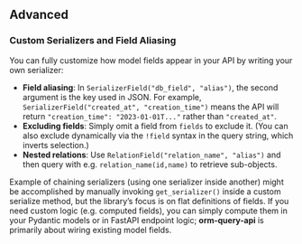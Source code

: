 
## Advanced

### Custom Serializers and Field Aliasing

You can fully customize how model fields appear in your API by writing your own serializer:

* **Field aliasing**: In `SerializerField("db_field", "alias")`, the second argument is the key used in JSON. For example, `SerializerField("created_at", "creation_time")` means the API will return `"creation_time": "2023-01-01T..."` rather than `"created_at"`.
* **Excluding fields**: Simply omit a field from `fields` to exclude it. (You can also exclude dynamically via the `!field` syntax in the query string, which inverts selection.)
* **Nested relations**: Use `RelationField("relation_name", "alias")` and then query with e.g. `relation_name(id,name)` to retrieve sub-objects.

Example of chaining serializers (using one serializer inside another) might be accomplished by manually invoking `get_serializer()` inside a custom serialize method, but the library’s focus is on flat definitions of fields. If you need custom logic (e.g. computed fields), you can simply compute them in your Pydantic models or in FastAPI endpoint logic; **orm-query-api** is primarily about wiring existing model fields.
